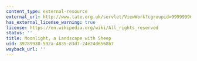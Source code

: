 ```yaml
---
content_type: external-resource
external_url: http://www.tate.org.uk/servlet/ViewWork?cgroupid=999999961&workid=11048&searchid=8869&tabview=image
has_external_license_warning: true
license: https://en.wikipedia.org/wiki/All_rights_reserved
status: ''
title: Moonlight, a Landscape with Sheep
uid: 39789930-592a-4835-83d7-24e24d6568b7
wayback_url: ''
---
```

